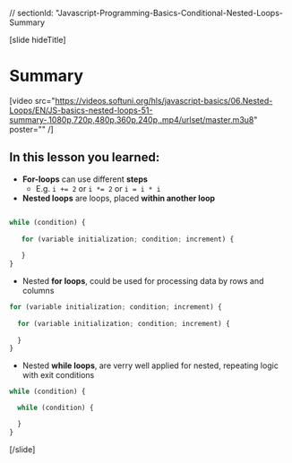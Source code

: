 // sectionId: "Javascript-Programming-Basics-Conditional-Nested-Loops-Summary

[slide hideTitle]
# Summary

[video src="https://videos.softuni.org/hls/javascript-basics/06.Nested-Loops/EN/JS-basics-nested-loops-51-summary-,1080p,720p,480p,360p,240p,.mp4/urlset/master.m3u8" poster="" /]

## In this lesson you learned:

- **For-loops** can use different **steps**
   - E.g. `i += 2` or `i *= 2` or `i = i * i`
- **Nested loops** are loops, placed **within another loop**

```js

while (condition) {
   
   for (variable initialization; condition; increment) {   
       
   }
}
```

- Nested **for loops**, could be used for processing data by rows and columns 

```js
for (variable initialization; condition; increment) {
  
  for (variable initialization; condition; increment) { 
   
  }
}
```
- Nested **while loops**, are verry well applied for nested, repeating logic with exit conditions 
```js
while (condition) {

  while (condition) {

  }
}
```

[/slide]
